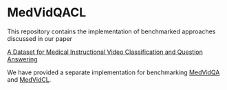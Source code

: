 # MedVidQACL
This repository contains the implementation of benchmarked approaches discussed in our paper

[A Dataset for Medical Instructional Video Classification and Question Answering]()

We have provided a separate implementation for benchmarking [MedVidQA](https://github.com/deepaknlp/MedVidQACL/tree/master/MedVidQA) and [MedVidCL](https://github.com/deepaknlp/MedVidQACL/tree/master/MedVidCL).
